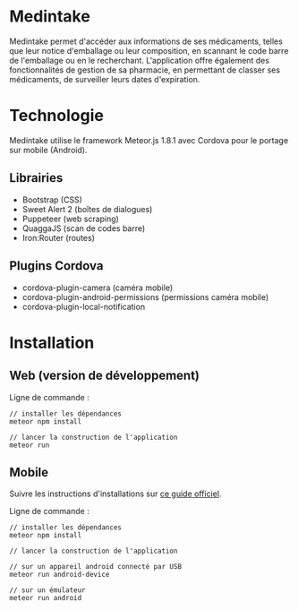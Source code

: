 # Medintake
Medintake permet d'accéder aux informations de ses médicaments, telles que leur notice d'emballage ou leur composition, en scannant le code barre de l'emballage ou en le recherchant. L'application offre également des fonctionnalités de gestion de sa pharmacie, en permettant de classer ses médicaments, de surveiller leurs dates d'expiration.

# Technologie
Medintake utilise le framework Meteor.js 1.8.1 avec Cordova pour le portage sur mobile (Android).

## Librairies
- Bootstrap (CSS)
- Sweet Alert 2 (boîtes de dialogues)
- Puppeteer (web scraping)
- QuaggaJS (scan de codes barre)
- Iron:Router (routes)

## Plugins Cordova
- cordova-plugin-camera (caméra mobile)
- cordova-plugin-android-permissions (permissions caméra mobile)
- cordova-plugin-local-notification

# Installation
## Web (version de développement)
Ligne de commande :
```
// installer les dépendances
meteor npm install

// lancer la construction de l'application
meteor run
```
## Mobile
Suivre les instructions d'installations sur [ce guide officiel](https://guide.meteor.com/mobile.html#installing-prerequisites-android).

Ligne de commande :
```
// installer les dépendances
meteor npm install

// lancer la construction de l'application

// sur un appareil android connecté par USB
meteor run android-device

// sur un émulateur
meteor run android
```
